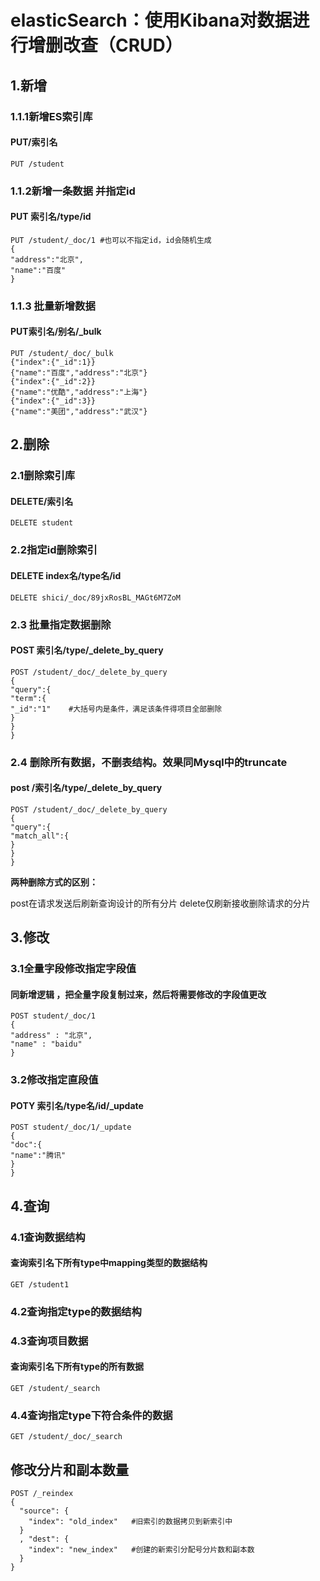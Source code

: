 # elasticSearch：使用Kibana对数据进行增删改查（CRUD）

## 1.新增
### 1.1.1新增ES索引库
#### PUT/索引名
```shell
PUT /student
```
### 1.1.2新增一条数据 并指定id
#### PUT 索引名/type/id
```shell
PUT /student/_doc/1 #也可以不指定id，id会随机生成
{
"address":"北京",
"name":"百度"
}
```
### 1.1.3 批量新增数据
#### PUT索引名/别名/_bulk
```shell
PUT /student/_doc/_bulk
{"index":{"_id":1}}
{"name":"百度","address":"北京"}
{"index":{"_id":2}}
{"name":"优酷","address":"上海"}
{"index":{"_id":3}}
{"name":"美团","address":"武汉"}
```
## 2.删除
### 2.1删除索引库
#### DELETE/索引名
```shell
DELETE student
```
### 2.2指定id删除索引
#### DELETE index名/type名/id
```shell
DELETE shici/_doc/89jxRosBL_MAGt6M7ZoM
```
### 2.3 批量指定数据删除
#### POST 索引名/type/_delete_by_query
```shell
POST /student/_doc/_delete_by_query
{
"query":{
"term":{
"_id":"1"    #大括号内是条件，满足该条件得项目全部删除
}
}
}
```
### 2.4 删除所有数据，不删表结构。效果同Mysql中的truncate
#### post /索引名/type/_delete_by_query
```shell
POST /student/_doc/_delete_by_query
{
"query":{
"match_all":{
}
}
}
```
**两种删除方式的区别：**

post在请求发送后刷新查询设计的所有分片
delete仅刷新接收删除请求的分片
## 3.修改
### 3.1全量字段修改指定字段值
#### 同新增逻辑 ，把全量字段复制过来，然后将需要修改的字段值更改
```shell
POST student/_doc/1
{
"address" : "北京",
"name" : "baidu"
}
```
### 3.2修改指定直段值
#### POTY 索引名/type名/id/_update
```shell
POST student/_doc/1/_update
{
"doc":{
"name":"腾讯"
}
}
```
## 4.查询
### 4.1查询数据结构
#### 查询索引名下所有type中mapping类型的数据结构
```shell
GET /student1
```
### 4.2查询指定type的数据结构

### 4.3查询项目数据
#### 查询索引名下所有type的所有数据
```shell
GET /student/_search
```
### 4.4查询指定type下符合条件的数据
```shell
GET /student/_doc/_search
```
## 修改分片和副本数量
```shell
POST /_reindex
{
  "source": {
    "index": "old_index"   #旧索引的数据拷贝到新索引中
  }
  , "dest": {
    "index": "new_index"   #创建的新索引分配号分片数和副本数
  }
}
```